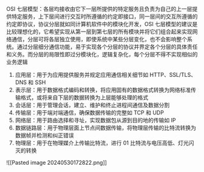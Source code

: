 OSI 七层模型：各层均接收由它下一层所提供的特定服务且负责为自己的上一层提供特定服务，上下层间进行交互时所遵循的约定即接口，同一层间的交互所遵循的约定即协议，协议分层就如同计算机软件中的模块化开发，OSI 七层模型的建议是比较理想化的，它希望实现从第一层到第七层的所有模块并将它们组合起来实现网络通信，分层可将各层独立使用，即使系统中某些分层变化，也不会影响整个系统。通过分层细分通信功能，易于实现各个分层的协议并界定各个分层的具体责任和义务。而分层的局限性即过分模块化，逻辑复杂化，每个分层不得不实现相似的业务逻辑

1. 应用层：用于为应用提供服务并规定应用通信相关细节如 HTTP、SSL/TLS、DNS 和 SSH
2. 表示层：用于数据格式编码和转换，将应用固有的数据格式转换为网络标准传输格式，或将来自下层的数据转换为上层能够处理的格式
3. 会话层：用于管理会话，建立、维护和终止进程间通信及数据分割
4. 传输层：用于端对端通信，确保数据传输的完整如 TCP 和 UDP
5. 网络层：用于路由选择和寻址，实现数据包从源到目的地的传输如 IP
6. 数据链路层：用于物理层面上节点间数据传输，将物理层传输的比特流转换为数据帧并检测和纠正错误
7. 物理层：用于在物理媒介上传输比特流，进行 01 比特流与电压高低、灯光闪灭的转换

![[Pasted image 20240530172822.png]]
